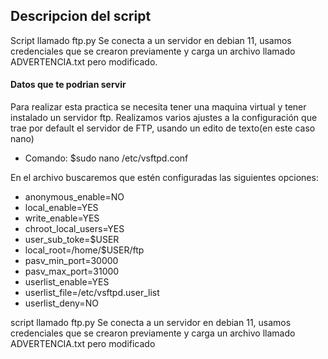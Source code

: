 ## **Descripcion del script**
Script llamado ftp.py
Se conecta a un servidor en debian 11, usamos credenciales que se crearon previamente y carga un archivo llamado ADVERTENCIA.txt pero modificado.

#### Datos que te podrian servir

Para realizar esta practica se necesita tener una maquina virtual y tener instalado un servidor ftp.
Realizamos varios ajustes a la configuración que trae por default el servidor de FTP, usando un edito de texto(en este caso nano)
- Comando: $sudo nano /etc/vsftpd.conf

En el archivo buscaremos que estén configuradas las siguientes opciones:
- anonymous_enable=NO
- local_enable=YES
- write_enable=YES 
- chroot_local_users=YES
- user_sub_toke=$USER
- local_root=/home/$USER/ftp
- pasv_min_port=30000
- pasv_max_port=31000
- userlist_enable=YES
- userlist_file=/etc/vsftpd.user_list
- userlist_deny=NO

script llamado ftp.py
Se conecta a un servidor en debian 11, usamos credenciales que se crearon previamente y carga un archivo llamado ADVERTENCIA.txt pero modificado
